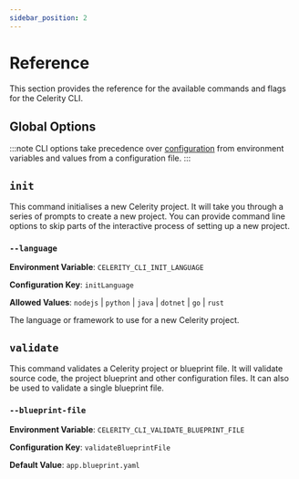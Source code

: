 ```yaml
---
sidebar_position: 2
---
```


# Reference

This section provides the reference for the available commands and flags for the Celerity CLI.

## Global Options

:::note
CLI options take precedence over [configuration](./configuration) from environment variables and values from a configuration file.
:::

## `init`

This command initialises a new Celerity project.
It will take you through a series of prompts to create a new project.
You can provide command line options to skip parts of the interactive process of setting up a new project.

### `--language`

**Environment Variable**: `CELERITY_CLI_INIT_LANGUAGE`

**Configuration Key**: `initLanguage`

**Allowed Values**: `nodejs` | `python` | `java` | `dotnet` | `go` | `rust`

The language or framework to use for a new Celerity project.

## `validate`

This command validates a Celerity project or blueprint file.
It will validate source code, the project blueprint and other configuration files.
It can also be used to validate a single blueprint file.

### `--blueprint-file`

**Environment Variable**: `CELERITY_CLI_VALIDATE_BLUEPRINT_FILE`

**Configuration Key**: `validateBlueprintFile`

**Default Value**: `app.blueprint.yaml`